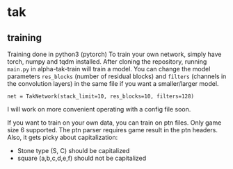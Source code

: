 # tak

## training

Training done in python3 (pytorch)
To train your own network, simply have torch, numpy and tqdm installed.
After cloning the repository, running `main.py` in alpha-tak-train will train a model.
You can change the model parameters `res_blocks` (number of residual blocks)
and `filters` (channels in the convolution layers) in the same file if you want a
smaller/larger model.
```
net = TakNetwork(stack_limit=10, res_blocks=10, filters=128)
```
I will work on more convenient operating with a config file soon.

If you want to train on your own data, you can train on ptn files. Only game size 6
supported. The ptn parser requires game result in the ptn headers.
Also, it gets picky about capitalization:
- Stone type (S, C) should be capitalized
- square (a,b,c,d,e,f) should not be capitalized
